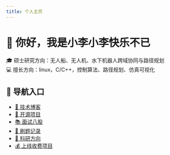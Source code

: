 ```yaml
---
title: 个人主页
---
```


# 👋 你好，我是小李小李快乐不已

🎓 硕士研究方向：无人船、无人机、水下机器人跨域协同与路径规划  
💻 擅长方向：linux，C/C++，控制算法、路径规划、仿真可视化

## 📌 导航入口

- [📝 技术博客](./blog.md)
- [🚀 开源项目](./projects.md)
- [📚 面试八股](./interview.md)
- [🧠 刷题记录](./leetcode.md)
- [🔬 科研方向](./research.md)
- [💰 上线收费项目](./paid/)

